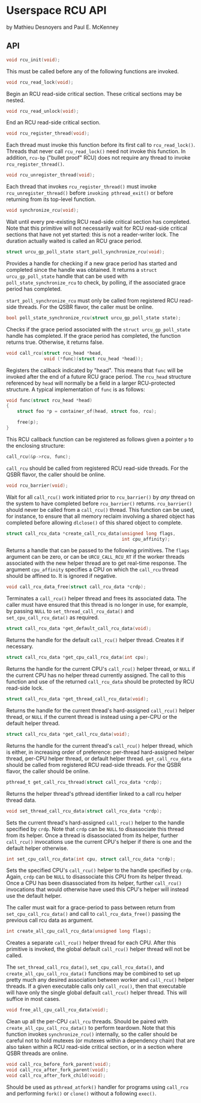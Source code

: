Userspace RCU API
=================

by Mathieu Desnoyers and Paul E. McKenney


API
---

```c
void rcu_init(void);
```

This must be called before any of the following functions
are invoked.


```c
void rcu_read_lock(void);
```

Begin an RCU read-side critical section. These critical
sections may be nested.


```c
void rcu_read_unlock(void);
```

End an RCU read-side critical section.


```c
void rcu_register_thread(void);
```

Each thread must invoke this function before its first call to
`rcu_read_lock()`. Threads that never call `rcu_read_lock()` need
not invoke this function. In addition, `rcu-bp` ("bullet proof"
RCU) does not require any thread to invoke `rcu_register_thread()`.


```c
void rcu_unregister_thread(void);
```

Each thread that invokes `rcu_register_thread()` must invoke
`rcu_unregister_thread()` before `invoking pthread_exit()`
or before returning from its top-level function.


```c
void synchronize_rcu(void);
```

Wait until every pre-existing RCU read-side critical section
has completed. Note that this primitive will not necessarily
wait for RCU read-side critical sections that have not yet
started: this is not a reader-writer lock. The duration
actually waited is called an RCU grace period.


```c
struct urcu_gp_poll_state start_poll_synchronize_rcu(void);
```

Provides a handle for checking if a new grace period has started
and completed since the handle was obtained. It returns a
`struct urcu_gp_poll_state` handle that can be used with
`poll_state_synchronize_rcu` to check, by polling, if the
associated grace period has completed.

`start_poll_synchronize_rcu` must only be called from
registered RCU read-side threads. For the QSBR flavor, the
caller must be online.


```c
bool poll_state_synchronize_rcu(struct urcu_gp_poll_state state);
```

Checks if the grace period associated with the
`struct urcu_gp_poll_state` handle has completed. If the grace
period has completed, the function returns true. Otherwise,
it returns false.


```c
void call_rcu(struct rcu_head *head,
              void (*func)(struct rcu_head *head));
```

Registers the callback indicated by "head". This means
that `func` will be invoked after the end of a future
RCU grace period. The `rcu_head` structure referenced
by `head` will normally be a field in a larger RCU-protected
structure. A typical implementation of `func` is as
follows:

```c
void func(struct rcu_head *head)
{
    struct foo *p = container_of(head, struct foo, rcu);

    free(p);
}
```

This RCU callback function can be registered as follows
given a pointer `p` to the enclosing structure:

```c
call_rcu(&p->rcu, func);
```

`call_rcu` should be called from registered RCU read-side threads.
For the QSBR flavor, the caller should be online.


```c
void rcu_barrier(void);
```

Wait for all `call_rcu()` work initiated prior to `rcu_barrier()` by
_any_ thread on the system to have completed before `rcu_barrier()`
returns. `rcu_barrier()` should never be called from a `call_rcu()`
thread. This function can be used, for instance, to ensure that
all memory reclaim involving a shared object has completed
before allowing `dlclose()` of this shared object to complete.


```c
struct call_rcu_data *create_call_rcu_data(unsigned long flags,
                                           int cpu_affinity);
```

Returns a handle that can be passed to the following
primitives. The `flags` argument can be zero, or can be
`URCU_CALL_RCU_RT` if the worker threads associated with the
new helper thread are to get real-time response. The argument
`cpu_affinity` specifies a CPU on which the `call_rcu` thread should
be affined to. It is ignored if negative.


```c
void call_rcu_data_free(struct call_rcu_data *crdp);
```

Terminates a `call_rcu()` helper thread and frees its associated
data. The caller must have ensured that this thread is no longer
in use, for example, by passing `NULL` to `set_thread_call_rcu_data()`
and `set_cpu_call_rcu_data()` as required.


```c
struct call_rcu_data *get_default_call_rcu_data(void);
```

Returns the handle for the default `call_rcu()` helper thread.
Creates it if necessary.


```c
struct call_rcu_data *get_cpu_call_rcu_data(int cpu);
```

Returns the handle for the current CPU's `call_rcu()` helper
thread, or `NULL` if the current CPU has no helper thread
currently assigned. The call to this function and use of the
returned `call_rcu_data` should be protected by RCU read-side
lock.


```c
struct call_rcu_data *get_thread_call_rcu_data(void);
```

Returns the handle for the current thread's hard-assigned
`call_rcu()` helper thread, or `NULL` if the current thread is
instead using a per-CPU or the default helper thread.


```c
struct call_rcu_data *get_call_rcu_data(void);
```

Returns the handle for the current thread's `call_rcu()` helper
thread, which is either, in increasing order of preference:
per-thread hard-assigned helper thread, per-CPU helper thread,
or default helper thread. `get_call_rcu_data` should be called
from registered RCU read-side threads. For the QSBR flavor, the
caller should be online.


```c
pthread_t get_call_rcu_thread(struct call_rcu_data *crdp);
```

Returns the helper thread's pthread identifier linked to a call
rcu helper thread data.


```c
void set_thread_call_rcu_data(struct call_rcu_data *crdp);
```

Sets the current thread's hard-assigned `call_rcu()` helper to the
handle specified by `crdp`. Note that `crdp` can be `NULL` to
disassociate this thread from its helper. Once a thread is
disassociated from its helper, further `call_rcu()` invocations
use the current CPU's helper if there is one and the default
helper otherwise.


```c
int set_cpu_call_rcu_data(int cpu, struct call_rcu_data *crdp);
```

Sets the specified CPU's `call_rcu()` helper to the handle
specified by `crdp`. Again, `crdp` can be `NULL` to disassociate
this CPU from its helper thread. Once a CPU has been
disassociated from its helper, further `call_rcu()` invocations
that would otherwise have used this CPU's helper will instead
use the default helper.

The caller must wait for a grace-period to pass between return from
`set_cpu_call_rcu_data()` and call to `call_rcu_data_free()` passing the
previous call rcu data as argument.


```c
int create_all_cpu_call_rcu_data(unsigned long flags);
```

Creates a separate `call_rcu()` helper thread for each CPU.
After this primitive is invoked, the global default `call_rcu()`
helper thread will not be called.

The `set_thread_call_rcu_data()`, `set_cpu_call_rcu_data()`, and
`create_all_cpu_call_rcu_data()` functions may be combined to set up
pretty much any desired association between worker and `call_rcu()`
helper threads. If a given executable calls only `call_rcu()`,
then that executable will have only the single global default
`call_rcu()` helper thread. This will suffice in most cases.


```c
void free_all_cpu_call_rcu_data(void);
```

Clean up all the per-CPU `call_rcu` threads. Should be paired with
`create_all_cpu_call_rcu_data()` to perform teardown. Note that
this function invokes `synchronize_rcu()` internally, so the
caller should be careful not to hold mutexes (or mutexes within a
dependency chain) that are also taken within a RCU read-side
critical section, or in a section where QSBR threads are online.


```c
void call_rcu_before_fork_parent(void);
void call_rcu_after_fork_parent(void);
void call_rcu_after_fork_child(void);
```

Should be used as `pthread_atfork()` handler for programs using
`call_rcu` and performing `fork()` or `clone()` without a following
`exec()`.

